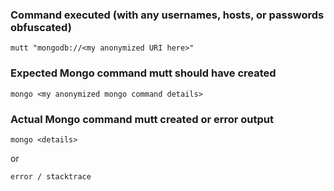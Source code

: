 ### Command executed (with any usernames, hosts, or passwords obfuscated)

```
mutt "mongodb://<my anonymized URI here>"
```

### Expected Mongo command mutt should have created

```
mongo <my anonymized mongo command details>
```

### Actual Mongo command mutt created or error output

```
mongo <details>
```
or
```
error / stacktrace
```
